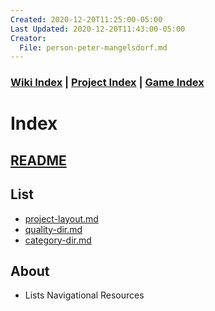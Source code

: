 ```yaml
---
Created: 2020-12-20T11:25:00-05:00
Last Updated: 2020-12-20T11:43:00-05:00
Creator:
  File: person-peter-mangelsdorf.md
---
```



### [Wiki Index](index.md) | [Project Index](../index.md) | [Game Index](../intel-game/index.md)


# Index



## [README](readme.md)



## List
- [project-layout.md](project-layout.md)
- [quality-dir.md](quality-dir.md)
- [category-dir.md](category-dir.md)




## About
- Lists Navigational Resources









